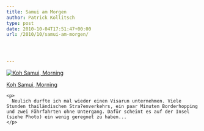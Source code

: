 ```yaml
---
title: Samui am Morgen
author: Patrick Kollitsch
type: post
date: 2010-10-04T17:51:47+00:00
url: /2010/10/samui-am-morgen/




---
```

<div class="media image">
  <a href="http://www.flickr.com/photos/schreibblogade/5053840546/" title="Koh Samui, Morning"><img src="//farm5.static.flickr.com/4147/5053840546_508106e2a7.jpg" alt="Koh Samui, Morning" /></p> 
  
  <p>
    Koh Samui, Morning
  </p>
  
  <p>
    </a></div> 
    
    <p>
      Neulich durfte ich mal wieder einen Visarun unternehmen. Viele Stunden thailändischen Stra?enverkehrs, ein paar Minuten Borderhopping und zwei Fährfahrten ohne Untergang. Dafür scheint es auf der Insel (siehe Photo) ein wenig geregnet zu haben...
    </p>